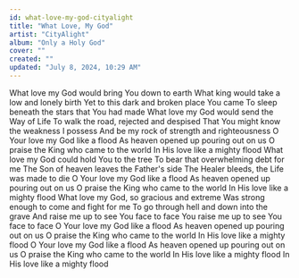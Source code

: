 ```yaml
---
id: what-love-my-god-cityalight
title: "What Love, My God"
artist: "CityAlight"
album: "Only a Holy God"
cover: ""
created: ""
updated: "July 8, 2024, 10:29 AM"
---
```


What love my God would bring You down to earth
What king would take a low and lonely birth
Yet to this dark and broken place You came
To sleep beneath the stars that You had made
What love my God would send the Way of Life
To walk the road, rejected and despised
That You might know the weakness I possess
And be my rock of strength and righteousness
O Your love my God like a flood
As heaven opened up pouring out on us
O praise the King who came to the world
In His love like a mighty flood
What love my God could hold You to the tree
To bear that overwhelming debt for me
The Son of heaven leaves the Father's side
The Healer bleeds, the Life was made to die
O Your love my God like a flood
As heaven opened up pouring out on us
O praise the King who came to the world
In His love like a mighty flood
What love my God, so gracious and extreme
Was strong enough to come and fight for me
To go through hell and down into the grave
And raise me up to see You face to face
You raise me up to see You face to face
O Your love my God like a flood
As heaven opened up pouring out on us
O praise the King who came to the world
In His love like a mighty flood
O Your love my God like a flood
As heaven opened up pouring out on us
O praise the King who came to the world
In His love like a mighty flood
In His love like a mighty flood